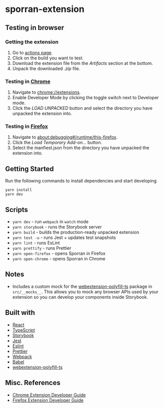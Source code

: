 # sporran-extension

## Testing in browser

### Getting the extension

1. Go to [actions page](https://github.com/KILTprotocol/sporran-extension/actions).
1. Click on the build you want to test.
1. Download the extension file from the _Artifacts_ section at the bottom.
1. Unpack the downloaded _.zip_ file.


### Testing in [Chrome](https://developer.chrome.com/docs/extensions/mv2/getstarted/#manifest)

1. Navigate to [chrome://extensions](chrome://extensions).
1. Enable Developer Mode by clicking the toggle switch next to Developer mode.
1. Click the _LOAD UNPACKED_ button and select the directory you have unpacked the extension into.


### Testing in [Firefox](https://extensionworkshop.com/documentation/develop/temporary-installation-in-firefox/)

1. Navigate to [about:debugging#/runtime/this-firefox](about:debugging#/runtime/this-firefox).
1. Click the _Load Temporary Add-on..._ button.
1. Select the manfiest.json from the directory you have unpacked the extension into.


## Getting Started

Run the following commands to install dependencies and start developing

```
yarn install
yarn dev
```

## Scripts

-   `yarn dev` - run `webpack` in `watch` mode
-   `yarn storybook` - runs the Storybook server
-   `yarn build` - builds the production-ready unpacked extension
-   `yarn test -u` - runs Jest + updates test snapshots
-   `yarn lint` - runs EsLint
-   `yarn prettify` - runs Prettier
-   `yarn open-firefox` - opens Sporran in Firefox
-   `yarn open-chrome` - opens Sporran in Chrome

## Notes

-   Includes a custom mock for the [webextension-polyfill-ts](https://github.com/Lusito/webextension-polyfill-ts) package in `src/__mocks__`. This allows you to mock any browser APIs used by your extension so you can develop your components inside Storybook.

## Built with

-   [React](https://reactjs.org)
-   [TypeScript](https://www.typescriptlang.org/)
-   [Storybook](https://storybook.js.org/)
-   [Jest](https://jestjs.io)
-   [Eslint](https://eslint.org/)
-   [Prettier](https://prettier.io/)
-   [Webpack](https://webpack.js.org/)
-   [Babel](https://babeljs.io/)
-   [webextension-polyfill-ts](https://github.com/Lusito/webextension-polyfill-ts)

## Misc. References

-   [Chrome Extension Developer Guide](https://developer.chrome.com/extensions/devguide)
-   [Firefox Extension Developer Guide](https://developer.mozilla.org/en-US/docs/Mozilla/Add-ons/WebExtensions)
